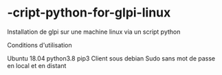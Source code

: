 # -cript-python-for-glpi-linux
Installation de glpi sur une machine linux via un script python 


Conditions d'utilisation

Ubuntu 18.04
python3.8
pip3
Client sous debian
Sudo sans mot de passe en local et en distant
